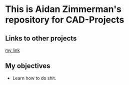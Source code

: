 # This is Aidan Zimmerman's repository for CAD-Projects
## Links to other projects

[my link](http://www.cnn.com)

## My objectives
* Learn how to do shit. 
